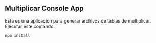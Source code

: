 ## Multiplicar Console App

Esta es una aplicacion para generar archivos de tablas de multiplicar.
Ejecutar este comando.
```
npm install
```